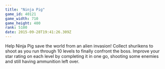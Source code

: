 ```yaml
---
title: "Ninja Pig"
game_id: 40121
game_width: 710
game_height: 400
rank: 5100
date: 2015-09-28T19:41:26.309Z
---
```

Help Ninja Pig save the world from an alien invasion! Collect shurikens to shoot as you run through 10 levels to finally confront the boss. Improve your star rating on each level by completing it in one go, shooting some enemies and still having ammunition left over.